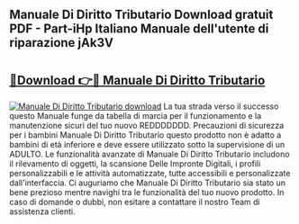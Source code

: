 ## Manuale Di Diritto Tributario Download gratuit PDF - Part-iHp Italiano Manuale dell'utente di riparazione jAk3V

# <h2><a href="http://dfak11.blite.top/?on=Manuale+Di+Diritto+Tributario">🔗Download 👉🔴 Manuale Di Diritto Tributario</a></h2>

[![Manuale Di Diritto Tributario download](https://i.imgur.com/lujVjoI.png)](http://dfak11.blite.top/?on=Manuale+Di+Diritto+Tributario)
La tua strada verso il successo questo Manuale funge da tabella di marcia per il funzionamento e la manutenzione sicuri del tuo nuovo REDDDDDDD. Precauzioni di sicurezza per i bambini Manuale Di Diritto Tributario questo prodotto non è adatto a bambini di età inferiore e deve essere utilizzato sotto la supervisione di un ADULTO. Le funzionalità avanzate di Manuale Di Diritto Tributario includono il rilevamento di oggetti, la scansione Delle Impronte Digitali, i profili personalizzabili e le attività automatizzate, tutte accessibili e personalizzate dall'interfaccia. Ci auguriamo che Manuale Di Diritto Tributario sia stato un bene prezioso mentre navighi tra le funzionalità del tuo nuovo prodotto. In caso di domande o dubbi, non esitare a contattare il nostro Team di assistenza clienti.
